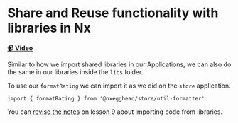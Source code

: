 # Share and Reuse functionality with libraries in Nx

**[📹 Video](https://egghead.io/lessons/egghead-share-and-reuse-functionality-with-libraries-in-nx)**

Similar to how we import shared libraries in our Applications, we can also do the same in our libraries inside the `libs` folder.

To use our `formatRating` we can import it as we did on the `store` application.

```react
import { formatRating } from '@nxegghead/store/util-formatter'
```

You can [revise the notes](09-generate-a-typescript-library-in-an-nx-workspace.md) on lesson 9 about importing code from libraries.
